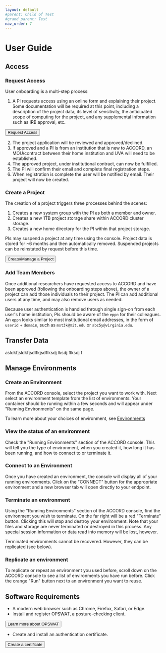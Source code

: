 ```yaml
---
layout: default
#parent: Child of Test
#grand_parent: Test
nav_order: 7
---
```


# User Guide

## Access


### Request Access

User onboarding is a multi-step process:

1. A PI requests access using an online form and explaining their project. Some documentation will be required at this point, including a description of the project data, its level of sensitivity, the anticipated scope of computing for the project, and any supplemental information such as IRB approval, etc.


<button class="btn-accord">Request Access</button>

2. The project application will be reviewed and approved/declined.
3. If approved and a PI is from an institution that is new to ACCORD, an MOU/contract between their home institution and UVA will need to be established.
4. The approved project, under institutional contract, can now be fulfilled.
5. The PI will confirm their email and complete final registration steps.
6. When registration is complete the user will be notified by email. Their project will now be created.


### Create a Project

The creation of a project triggers three processes behind the scenes:

1. Creates a new system group with the PI as both a member and owner.
2. Creates a new 1TB project storage share within ACCORD cluster storage.
3. Creates a new home directory for the PI within that project storage.

PIs may suspend a project at any time using the console. Project data is stored for ~6 months and then
automatically removed. Suspended projects can be reinstated by request before this time.



<button class="btn-accord">Create/Manage a Project</button>


### Add Team Members

Once additional researchers have requested access to ACCORD and have been approved (following the onboarding
steps above), the owner of a project can add those individuals to their project. The PI can add additional 
users at any time, and may also remove users as needed.

Because user authentication is handled through single sign-on from each user's home institution, PIs should
be aware of the `eppn` for their colleagues. An `eppn` looks similar to most institutional email
addresses, in the form of `userid` + `domain`, such as `mst3k@mit.edu` or `abc5y@virginia.edu`.


## Transfer Data

asldkfjsldkfjsdlfkjsdflksdj lksdj flksdj f


## Manage Environments


### Create an Environment

From the ACCORD console, select the project you want to work with. Next select an environment template
from the list of environments. Your container should be running within a few seconds and will appear
under "Running Environments" on the same page.

To learn more about your choices of environment, see [Environments](https://accord-documentation.uvarc.io/environments)

### View the status of an environment

Check the "Running Environments" section of the ACCORD console. This will tell you the type of environment,
when you created it, how long it has been running, and how to connect to or terminate it.


### Connect to an Environment

Once you have created an environment, the console will display all of your running environments. Click on 
the "CONNECT" button for the appropriate environment and a new browser tab will open directly to your 
endpoint.


### Terminate an environment

Using the "Running Environments" section of the ACCORD console, find the environment you wish to terminate.
On the far right will be a red "Terminate" button. Clicking this will stop and destroy your environment.
Note that your files and storage are never terminated or destroyed in this process. Any special session information
or data read into memory will be lost, however.

Terminated environments cannot be recovered. However, they can be replicated (see below).

### Replicate an environment

To replicate or repeat an environment you used before, scroll down on the ACCORD console to see a list of
environments you have run before. Click the orange "Run" button next to an environment you want to reuse.


## Software Requirements


- A modern web browser such as Chrome, Firefox, Safari, or Edge.
- Install and register OPSWAT, a posture-checking client.



<button onclick="location.href='https://www.opswat.com/'" type="button">Learn more about OPSWAT</button>

- Create and install an authentication certificate.

<button onclick="location.href='https://virginia.service-now.com/its/?id=itsweb_kb_article&sys_id=58aafbcfdbf6c744f032f1f51d961927'" type="button">Create a certificate</button>

